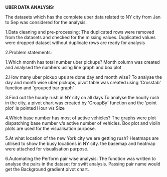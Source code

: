 **UBER DATA ANALYSIS:**

The datasets which has the complete uber data related to NY city from Jan to Sep was considered for the analysis.

1.Data cleaning and pre-processing:
The duplicated rows were removed from the datasets and checked for the missing values. Duplicated values were dropped dataset without duplicate rows are ready for analysis

2.Problem statements:

1.Which month has total number uber pickups?
Month column was created and analysed the numbers using line graph and box plot

2.How many uber pickup ups are done day and month wise?
To analyse the day and month wise uber pickups, pivot table was created using 'Crosstab' function and 'grouped bar graph'

3.Find out the hourly rush in NY city on all days
To analyse the hourly rush in the city, a pivot chart was created by 'GroupBy' function and the 'point plot' is pointed Hour v/s Size

4.Which base number has most of active vehicles?
The graphs were plot dispatching base number v/s active number of vehicles. Box plot and violin plots are used for the visualisation purpose.

5.At what location of the new York city we are getting rush?
Heatmaps are utilised to show the busy locations in NY city. the basemap and heatmap were attached for visualisation purpose.

6.Automating the Perform pair wise analysis:
The function was written to analyse the pairs in the dataset for swift analysis. Passing pair name would get the Background gradient pivot chart.
